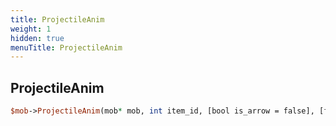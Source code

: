 ```yaml
---
title: ProjectileAnim
weight: 1
hidden: true
menuTitle: ProjectileAnim
---
```

## ProjectileAnim
```perl
$mob->ProjectileAnim(mob* mob, int item_id, [bool is_arrow = false], [float speed = 0], [float angle = 0], [float tilt = 0], [float arc = 0])
```
